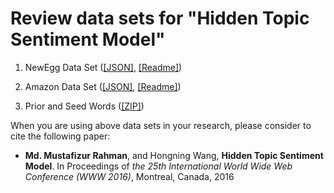 # Review data sets for "Hidden Topic Sentiment Model"
1. NewEgg Data Set ([[JSON]](), [[Readme]]())

2. Amazon Data Set ([[JSON]](), [[Readme]]())

3. Prior and Seed Words ([[ZIP]]())

When you are using above data sets in your research, please consider to cite the following paper:
- **Md. Mustafizur Rahman**, and Hongning Wang, **Hidden Topic Sentiment Model**. In Proceedings of _the 25th International World Wide Web Conference (WWW 2016)_, Montreal, Canada, 2016
